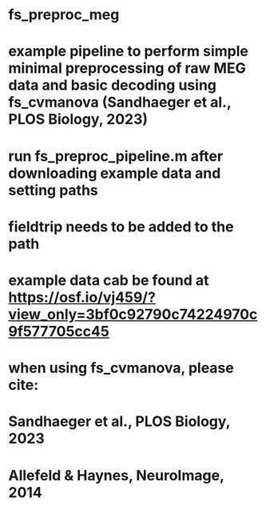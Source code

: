 # fs_preproc_meg
# example pipeline to perform simple minimal preprocessing of raw MEG data and basic decoding using fs_cvmanova (Sandhaeger et al., PLOS Biology, 2023)
# run fs_preproc_pipeline.m after downloading example data and setting paths
# fieldtrip needs to be added to the path
# example data cab be found at https://osf.io/vj459/?view_only=3bf0c92790c74224970c9f577705cc45
#
# when using fs_cvmanova, please cite:
# Sandhaeger et al., PLOS Biology, 2023
# Allefeld & Haynes, NeuroImage, 2014
